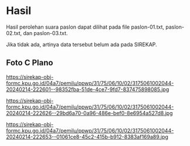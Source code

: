 # Hasil

Hasil perolehan suara paslon dapat dilihat pada file paslon-01.txt, paslon-02.txt, dan paslon-03.txt.

Jika tidak ada, artinya data tersebut belum ada pada SIREKAP.

## Foto C Plano

https://sirekap-obj-formc.kpu.go.id/04a7/pemilu/ppwp/31/75/06/10/02/3175061002044-20240214-222601--98352fba-51de-4ce7-9fd7-837475898085.jpg

https://sirekap-obj-formc.kpu.go.id/04a7/pemilu/ppwp/31/75/06/10/02/3175061002044-20240214-222626--29bd6a70-0a96-486e-bef0-8e6954a527d8.jpg

https://sirekap-obj-formc.kpu.go.id/04a7/pemilu/ppwp/31/75/06/10/02/3175061002044-20240214-222653--01061ce8-45c2-415b-b912-8383af169a89.jpg
